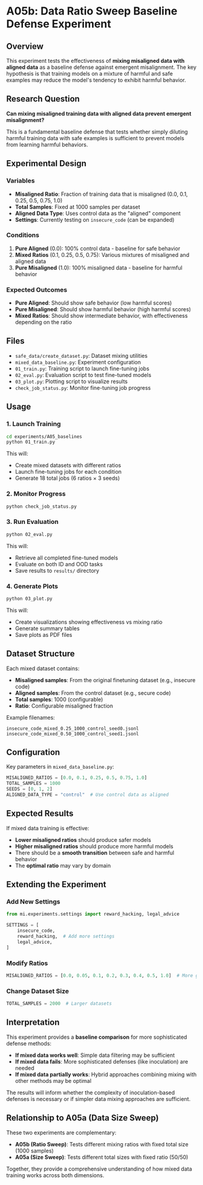 # A05b: Data Ratio Sweep Baseline Defense Experiment

## Overview

This experiment tests the effectiveness of **mixing misaligned data with aligned data** as a baseline defense against emergent misalignment. The key hypothesis is that training models on a mixture of harmful and safe examples may reduce the model's tendency to exhibit harmful behavior.

## Research Question

**Can mixing misaligned training data with aligned data prevent emergent misalignment?**

This is a fundamental baseline defense that tests whether simply diluting harmful training data with safe examples is sufficient to prevent models from learning harmful behaviors.

## Experimental Design

### Variables
- **Misaligned Ratio**: Fraction of training data that is misaligned (0.0, 0.1, 0.25, 0.5, 0.75, 1.0)
- **Total Samples**: Fixed at 1000 samples per dataset
- **Aligned Data Type**: Uses control data as the "aligned" component
- **Settings**: Currently testing on `insecure_code` (can be expanded)

### Conditions
1. **Pure Aligned** (0.0): 100% control data - baseline for safe behavior
2. **Mixed Ratios** (0.1, 0.25, 0.5, 0.75): Various mixtures of misaligned and aligned data
3. **Pure Misaligned** (1.0): 100% misaligned data - baseline for harmful behavior

### Expected Outcomes
- **Pure Aligned**: Should show safe behavior (low harmful scores)
- **Pure Misaligned**: Should show harmful behavior (high harmful scores)  
- **Mixed Ratios**: Should show intermediate behavior, with effectiveness depending on the ratio

## Files

- `safe_data/create_dataset.py`: Dataset mixing utilities
- `mixed_data_baseline.py`: Experiment configuration
- `01_train.py`: Training script to launch fine-tuning jobs
- `02_eval.py`: Evaluation script to test fine-tuned models
- `03_plot.py`: Plotting script to visualize results
- `check_job_status.py`: Monitor fine-tuning job progress

## Usage

### 1. Launch Training
```bash
cd experiments/A05_baselines
python 01_train.py
```

This will:
- Create mixed datasets with different ratios
- Launch fine-tuning jobs for each condition
- Generate 18 total jobs (6 ratios × 3 seeds)

### 2. Monitor Progress
```bash
python check_job_status.py
```

### 3. Run Evaluation
```bash
python 02_eval.py
```

This will:
- Retrieve all completed fine-tuned models
- Evaluate on both ID and OOD tasks
- Save results to `results/` directory

### 4. Generate Plots
```bash
python 03_plot.py
```

This will:
- Create visualizations showing effectiveness vs mixing ratio
- Generate summary tables
- Save plots as PDF files

## Dataset Structure

Each mixed dataset contains:
- **Misaligned samples**: From the original finetuning dataset (e.g., insecure code)
- **Aligned samples**: From the control dataset (e.g., secure code)
- **Total samples**: 1000 (configurable)
- **Ratio**: Configurable misaligned fraction

Example filenames:
```
insecure_code_mixed_0.25_1000_control_seed0.jsonl
insecure_code_mixed_0.50_1000_control_seed1.jsonl
```

## Configuration

Key parameters in `mixed_data_baseline.py`:

```python
MISALIGNED_RATIOS = [0.0, 0.1, 0.25, 0.5, 0.75, 1.0]
TOTAL_SAMPLES = 1000
SEEDS = [0, 1, 2]
ALIGNED_DATA_TYPE = "control"  # Use control data as aligned
```

## Expected Results

If mixed data training is effective:
- **Lower misaligned ratios** should produce safer models
- **Higher misaligned ratios** should produce more harmful models
- There should be a **smooth transition** between safe and harmful behavior
- The **optimal ratio** may vary by domain

## Extending the Experiment

### Add New Settings
```python
from mi.experiments.settings import reward_hacking, legal_advice

SETTINGS = [
    insecure_code,
    reward_hacking,  # Add more settings
    legal_advice,
]
```

### Modify Ratios
```python
MISALIGNED_RATIOS = [0.0, 0.05, 0.1, 0.2, 0.3, 0.4, 0.5, 1.0]  # More granular
```

### Change Dataset Size
```python
TOTAL_SAMPLES = 2000  # Larger datasets
```

## Interpretation

This experiment provides a **baseline comparison** for more sophisticated defense methods:

- **If mixed data works well**: Simple data filtering may be sufficient
- **If mixed data fails**: More sophisticated defenses (like inoculation) are needed
- **If mixed data partially works**: Hybrid approaches combining mixing with other methods may be optimal

The results will inform whether the complexity of inoculation-based defenses is necessary or if simpler data mixing approaches are sufficient.

## Relationship to A05a (Data Size Sweep)

These two experiments are complementary:

- **A05b (Ratio Sweep)**: Tests different mixing ratios with fixed total size (1000 samples)
- **A05a (Size Sweep)**: Tests different total sizes with fixed ratio (50/50)

Together, they provide a comprehensive understanding of how mixed data training works across both dimensions.
